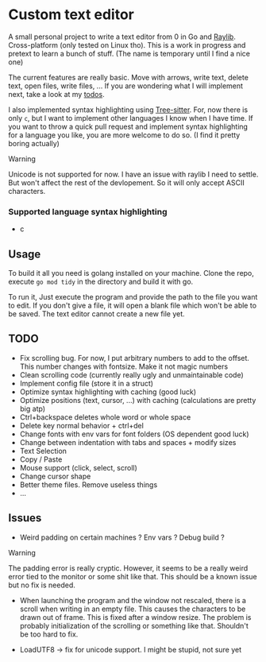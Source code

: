 # Custom text editor

A small personal project to write a text editor from 0 in Go and [Raylib](https://www.raylib.com/). Cross-platform (only tested on Linux tho). This is a work in progress and pretext to learn a bunch of stuff. (The name is temporary until I find a nice one)

The current features are really basic. Move with arrows, write text, delete text, open files, write files, ... If you are wondering what I will implement next, take a look at my [todos](#TODO).

I also implemented syntax highlighting using [Tree-sitter](https://tree-sitter.github.io/tree-sitter/). For, now there is only `c`, but I want to implement other languages I know when I have time. If you want to throw a quick pull request and implement syntax highlighting for a language you like, you are more welcome to do so. (I find it pretty boring actually)

> [!WARNING]
> Unicode is not supported for now. I have an issue with raylib I need to settle. But won't affect the rest of the devlopement. So it will only accept ASCII characters. 

### Supported language syntax highlighting
- c

## Usage

To build it all you need is golang installed on your machine. Clone the repo, execute `go mod tidy` in the directory and build it with go. 

To run it, Just execute the program and provide the path to the file you want to edit. If you don't give a file, it will open a blank file which won't be able to be saved. The text editor cannot create a new file yet. 

## TODO

- Fix scrolling bug. For now, I put arbitrary numbers to add to the offset. This number changes with fontsize. Make it not magic numbers
- Clean scrolling code (currently really ugly and unmaintainable code)
- Implement config file (store it in a struct)
- Optimize syntax highlighting with caching (good luck)
- Optimize positions (text, cursor, ...) with caching (calculations are pretty big atp)
- Ctrl+backspace deletes whole word or whole space
- Delete key normal behavior + ctrl+del
- Change fonts with env vars for font folders (OS dependent good luck)
- Change between indentation with tabs and spaces + modify sizes
- Text Selection
- Copy / Paste
- Mouse support (click, select, scroll)
- Change cursor shape
- Better theme files. Remove useless things
- ...

## Issues

- Weird padding on certain machines ? Env vars ? Debug build ?
> [!WARNING]
> The padding error is really cryptic. However, it seems to be a really weird error tied to the monitor or some shit like that. This should be a known issue but no fix is needed.

- When launching the program and the window not rescaled, there is a scroll when writing in an empty file. This causes the characters to be drawn out of frame. This is fixed after a window resize. The problem is probably initialization of the scrolling or something like that. Shouldn't be too hard to fix. 

- LoadUTF8 -> fix for unicode support. I might be stupid, not sure yet

